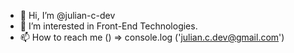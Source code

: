 - 👋 Hi, I’m @julian-c-dev
- 👀 I’m interested in Front-End Technologies. 
- 📫 How to reach me () => console.log ('julian.c.dev@gmail.com') 


